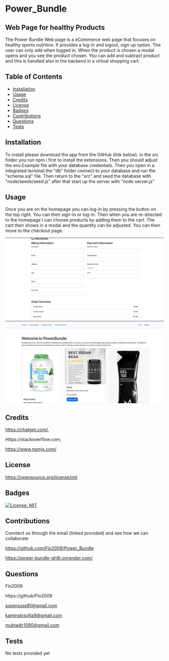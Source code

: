
# Power_Bundle

## Web Page for healthy Products

The Power Bundle Web page is a eCommerce web page that focuses on healthy sports nutrition. It provides a log-in and logout, sign up option. The user can only add when logged in. When the product is chosen a modal opens and you see the product chosen. You can add and subtract product and this is handled also in the backend in a virtual shopping cart.


## Table of Contents

- [Installation](#installation)
- [Usage](#usage)
- [Credits](#credits)
- [License](#license)
- [Badges](#badges)
- [Contributions](#contributions)
- [Questions](#questions)
- [Tests](#tests)

## Installation

To install please download the app from the GitHub (link below).
in the src folder you run npm i first to install the extensions. Then you should adjust the env.Example file with your database credentials. Then you open in a integrated terminal the "db" folder connect to your database and run the "schema.sql" file.
Then return to the "src" and seed the database with "node/seeds/seed.js" after that start up the server with "node server.js"


## Usage

Once you are on the homepage you can log-in by pressing the button on the top right. You can then sign-in or log-in. Then when you are re-directed to the homepage I can choose products by adding them to the cart. The cart then shows in a modal and the quantity can be adjusted. You can then move to the checkout page.


![Page_1](/src/public/images/images/Screencapture1.gif)
![Page_2](/src/public/images/images/ScreenCap2.gif)

## Credits

https://chatgpt.com/,

Https://stackoverflow.com,

https://www.npmjs.com/


## License

https://opensource.org/license/mit

## Badges

[![License: MIT](https://img.shields.io/badge/License-MIT-yellow.svg)](https://opensource.org/licenses/MIT)

## Contributions

Conntect us through the email (linked provided) and see how we can collaborate

https://github.com/Flo2009/Power_Bundle

https://power-bundle-gh9r.onrender.com/

## Questions

Flo2009

https://github/Flo2009

supersuse81@gmail.com

kaminskisofia9@gmail.com

muktadir1090@gmail.com

## Tests

No tests provided yet


